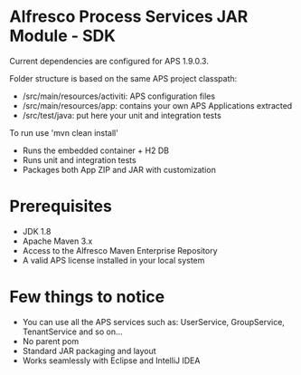 # Alfresco Process Services JAR Module - SDK

Current dependencies are configured for APS 1.9.0.3.

Folder structure is based on the same APS project classpath:
 * /src/main/resources/activiti: APS configuration files
 * /src/main/resources/app: contains your own APS Applications extracted
 * /src/test/java: put here your unit and integration tests
 
To run use 'mvn clean install'

 * Runs the embedded container + H2 DB 
 * Runs unit and integration tests
 * Packages both App ZIP and JAR with customization

# Prerequisites

 * JDK 1.8
 * Apache Maven 3.x
 * Access to the Alfresco Maven Enterprise Repository
 * A valid APS license installed in your local system

# Few things to notice

 * You can use all the APS services such as: UserService, GroupService, TenantService and so on...
 * No parent pom
 * Standard JAR packaging and layout
 * Works seamlessly with Eclipse and IntelliJ IDEA
 
